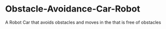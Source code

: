 # Obstacle-Avoidance-Car-Robot
A Robot Car that avoids obstacles and moves in the that is free of obstacles
